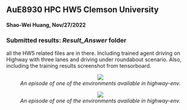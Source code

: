 ## AuE8930 HPC HW5 Clemson University
#### Shao-Wei Huang, Nov/27/2022
### Submitted results: *Result_Answer* folder
all the HW5 related files are in there.
Including trained agent driving on Highway with three lanes and driving under roundabout scenario.
Also, including the training results screenshot from tensorboard.
<p align="center">
    <img src="https://github.com/peterHuang1109/highway-env_1.5/blob/master/results_Answer/highway.mp4"><br/>
    <em>An episode of one of the environments available in highway-env.</em>
</p>
<p align="center">
    <img src="https://raw.githubusercontent.com/eleurent/highway-env/master/../gh-media/docs/media/highway-env.gif?raw=true"><br/>
    <em>An episode of one of the environments available in highway-env.</em>
</p>

